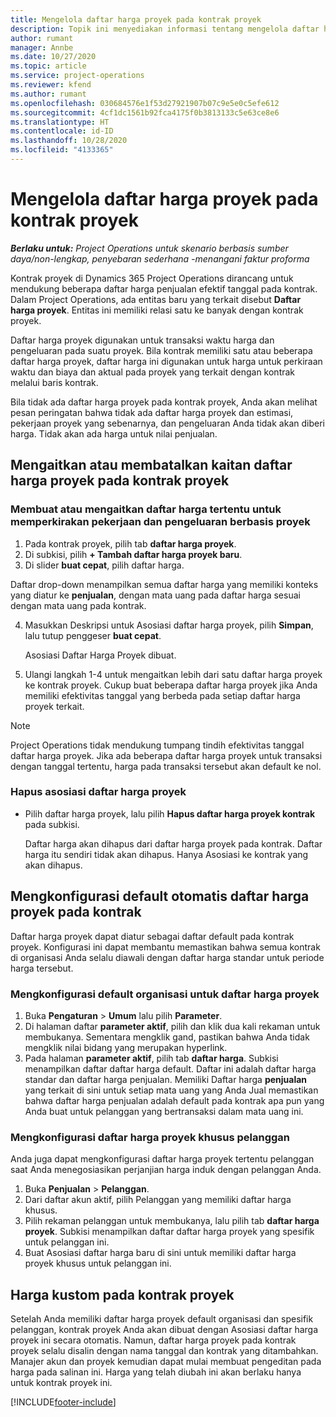 ```yaml
---
title: Mengelola daftar harga proyek pada kontrak proyek
description: Topik ini menyediakan informasi tentang mengelola daftar harga proyek pada kontrak proyek.
author: rumant
manager: Annbe
ms.date: 10/27/2020
ms.topic: article
ms.service: project-operations
ms.reviewer: kfend
ms.author: rumant
ms.openlocfilehash: 030684576e1f53d27921907b07c9e5e0c5efe612
ms.sourcegitcommit: 4cf1dc1561b92fca4175f0b3813133c5e63ce8e6
ms.translationtype: HT
ms.contentlocale: id-ID
ms.lasthandoff: 10/28/2020
ms.locfileid: "4133365"
---
```

# <a name="manage-project-price-lists-on-project-contracts"></a>Mengelola daftar harga proyek pada kontrak proyek

_**Berlaku untuk:** Project Operations untuk skenario berbasis sumber daya/non-lengkap, penyebaran sederhana -menangani faktur proforma_

Kontrak proyek di Dynamics 365 Project Operations dirancang untuk mendukung beberapa daftar harga penjualan efektif tanggal pada kontrak. Dalam Project Operations, ada entitas baru yang terkait disebut **Daftar harga proyek**. Entitas ini memiliki relasi satu ke banyak dengan kontrak proyek.

Daftar harga proyek digunakan untuk transaksi waktu harga dan pengeluaran pada suatu proyek. Bila kontrak memiliki satu atau beberapa daftar harga proyek, daftar harga ini digunakan untuk harga untuk perkiraan waktu dan biaya dan aktual pada proyek yang terkait dengan kontrak melalui baris kontrak.

Bila tidak ada daftar harga proyek pada kontrak proyek, Anda akan melihat pesan peringatan bahwa tidak ada daftar harga proyek dan estimasi, pekerjaan proyek yang sebenarnya, dan pengeluaran Anda tidak akan diberi harga. Tidak akan ada harga untuk nilai penjualan.

## <a name="associate-or-unassociate-a-project-price-list-on-a-project-contract"></a>Mengaitkan atau membatalkan kaitan daftar harga proyek pada kontrak proyek

### <a name="create-or-associate-a-specific-price-list-for-estimating-project-based-work-and-expenses"></a>Membuat atau mengaitkan daftar harga tertentu untuk memperkirakan pekerjaan dan pengeluaran berbasis proyek

1. Pada kontrak proyek, pilih tab **daftar harga proyek**.
2. Di subkisi, pilih **+ Tambah daftar harga proyek baru**.
3. Di slider **buat cepat**, pilih daftar harga. 

  Daftar drop-down menampilkan semua daftar harga yang memiliki konteks yang diatur ke **penjualan**, dengan mata uang pada daftar harga sesuai dengan mata uang pada kontrak.
  
4. Masukkan Deskripsi untuk Asosiasi daftar harga proyek, pilih **Simpan**, lalu tutup penggeser **buat cepat**.

   Asosiasi Daftar Harga Proyek dibuat.
   
5. Ulangi langkah 1-4 untuk mengaitkan lebih dari satu daftar harga proyek ke kontrak proyek. Cukup buat beberapa daftar harga proyek jika Anda memiliki efektivitas tanggal yang berbeda pada setiap daftar harga proyek terkait.

> [!NOTE]
> Project Operations tidak mendukung tumpang tindih efektivitas tanggal daftar harga proyek. Jika ada beberapa daftar harga proyek untuk transaksi dengan tanggal tertentu, harga pada transaksi tersebut akan default ke nol.

### <a name="remove-a-project-price-list-association"></a>Hapus asosiasi daftar harga proyek

- Pilih daftar harga proyek, lalu pilih **Hapus daftar harga proyek kontrak** pada subkisi. 

  Daftar harga akan dihapus dari daftar harga proyek pada kontrak. Daftar harga itu sendiri tidak akan dihapus. Hanya Asosiasi ke kontrak yang akan dihapus.

## <a name="set-up-automatic-defaulting-of-project-price-lists-on-a-contract"></a>Mengkonfigurasi default otomatis daftar harga proyek pada kontrak

Daftar harga proyek dapat diatur sebagai daftar default pada kontrak proyek. Konfigurasi ini dapat membantu memastikan bahwa semua kontrak di organisasi Anda selalu diawali dengan daftar harga standar untuk periode harga tersebut.

### <a name="set-up-the-organizational-default-for-project-price-lists"></a>Mengkonfigurasi default organisasi untuk daftar harga proyek

1. Buka **Pengaturan** > **Umum** lalu pilih **Parameter**.
2. Di halaman daftar **parameter aktif**, pilih dan klik dua kali rekaman untuk membukanya. Sementara mengklik gand, pastikan bahwa Anda tidak mengklik nilai bidang yang merupakan hyperlink. 
3. Pada halaman **parameter aktif**, pilih tab **daftar harga**. Subkisi menampilkan daftar daftar harga default. Daftar ini adalah daftar harga standar dan daftar harga penjualan. Memiliki Daftar harga **penjualan** yang terkait di sini untuk setiap mata uang yang Anda Jual memastikan bahwa daftar harga penjualan adalah default pada kontrak apa pun yang Anda buat untuk pelanggan yang bertransaksi dalam mata uang ini.

### <a name="set-up-a-customer-specific-project-price-list"></a>Mengkonfigurasi daftar harga proyek khusus pelanggan

Anda juga dapat mengkonfigurasi daftar harga proyek tertentu pelanggan saat Anda menegosiasikan perjanjian harga induk dengan pelanggan Anda.

1. Buka **Penjualan** > **Pelanggan**.
2. Dari daftar akun aktif, pilih Pelanggan yang memiliki daftar harga khusus.
3. Pilih rekaman pelanggan untuk membukanya, lalu pilih tab **daftar harga proyek**. Subkisi menampilkan daftar daftar harga proyek yang spesifik untuk pelanggan ini. 
4. Buat Asosiasi daftar harga baru di sini untuk memiliki daftar harga proyek khusus untuk pelanggan ini.

## <a name="custom-pricing-on-a-project-contract"></a>Harga kustom pada kontrak proyek

Setelah Anda memiliki daftar harga proyek default organisasi dan spesifik pelanggan, kontrak proyek Anda akan dibuat dengan Asosiasi daftar harga proyek ini secara otomatis. Namun, daftar harga proyek pada kontrak proyek selalu disalin dengan nama tanggal dan kontrak yang ditambahkan. Manajer akun dan proyek kemudian dapat mulai membuat pengeditan pada harga pada salinan ini. Harga yang telah diubah ini akan berlaku hanya untuk kontrak proyek ini.


[!INCLUDE[footer-include](../includes/footer-banner.md)]